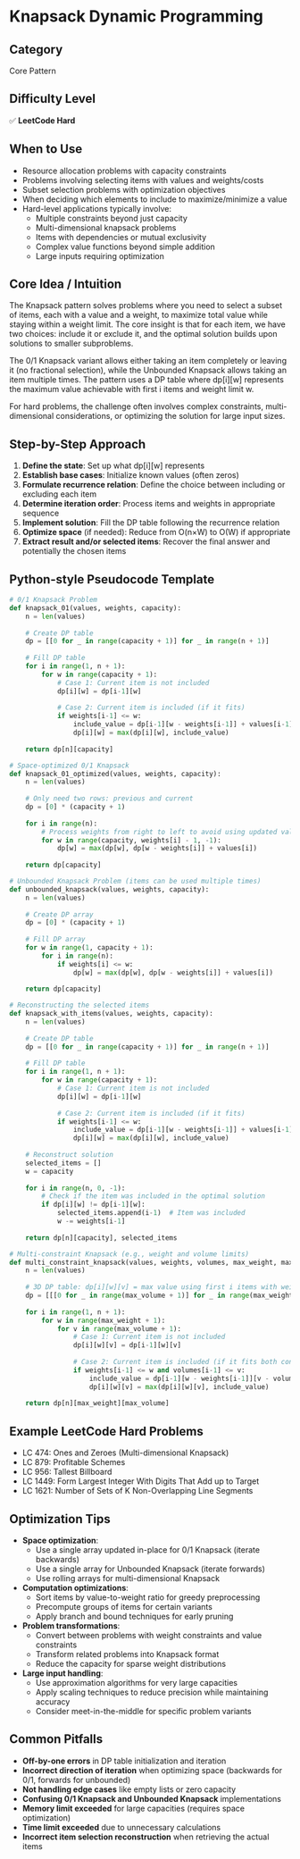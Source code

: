 # Knapsack Dynamic Programming

## Category
Core Pattern

## Difficulty Level
✅ **LeetCode Hard**

## When to Use
- Resource allocation problems with capacity constraints
- Problems involving selecting items with values and weights/costs
- Subset selection problems with optimization objectives
- When deciding which elements to include to maximize/minimize a value
- Hard-level applications typically involve:
  - Multiple constraints beyond just capacity
  - Multi-dimensional knapsack problems
  - Items with dependencies or mutual exclusivity
  - Complex value functions beyond simple addition
  - Large inputs requiring optimization

## Core Idea / Intuition
The Knapsack pattern solves problems where you need to select a subset of items, each with a value and a weight, to maximize total value while staying within a weight limit. The core insight is that for each item, we have two choices: include it or exclude it, and the optimal solution builds upon solutions to smaller subproblems.

The 0/1 Knapsack variant allows either taking an item completely or leaving it (no fractional selection), while the Unbounded Knapsack allows taking an item multiple times. The pattern uses a DP table where dp[i][w] represents the maximum value achievable with first i items and weight limit w.

For hard problems, the challenge often involves complex constraints, multi-dimensional considerations, or optimizing the solution for large input sizes.

## Step-by-Step Approach
1. **Define the state**: Set up what dp[i][w] represents
2. **Establish base cases**: Initialize known values (often zeros)
3. **Formulate recurrence relation**: Define the choice between including or excluding each item
4. **Determine iteration order**: Process items and weights in appropriate sequence
5. **Implement solution**: Fill the DP table following the recurrence relation
6. **Optimize space** (if needed): Reduce from O(n×W) to O(W) if appropriate
7. **Extract result and/or selected items**: Recover the final answer and potentially the chosen items

## Python-style Pseudocode Template
```python
# 0/1 Knapsack Problem
def knapsack_01(values, weights, capacity):
    n = len(values)
    
    # Create DP table
    dp = [[0 for _ in range(capacity + 1)] for _ in range(n + 1)]
    
    # Fill DP table
    for i in range(1, n + 1):
        for w in range(capacity + 1):
            # Case 1: Current item is not included
            dp[i][w] = dp[i-1][w]
            
            # Case 2: Current item is included (if it fits)
            if weights[i-1] <= w:
                include_value = dp[i-1][w - weights[i-1]] + values[i-1]
                dp[i][w] = max(dp[i][w], include_value)
    
    return dp[n][capacity]

# Space-optimized 0/1 Knapsack
def knapsack_01_optimized(values, weights, capacity):
    n = len(values)
    
    # Only need two rows: previous and current
    dp = [0] * (capacity + 1)
    
    for i in range(n):
        # Process weights from right to left to avoid using updated values
        for w in range(capacity, weights[i] - 1, -1):
            dp[w] = max(dp[w], dp[w - weights[i]] + values[i])
    
    return dp[capacity]

# Unbounded Knapsack Problem (items can be used multiple times)
def unbounded_knapsack(values, weights, capacity):
    n = len(values)
    
    # Create DP array
    dp = [0] * (capacity + 1)
    
    # Fill DP array
    for w in range(1, capacity + 1):
        for i in range(n):
            if weights[i] <= w:
                dp[w] = max(dp[w], dp[w - weights[i]] + values[i])
    
    return dp[capacity]

# Reconstructing the selected items
def knapsack_with_items(values, weights, capacity):
    n = len(values)
    
    # Create DP table
    dp = [[0 for _ in range(capacity + 1)] for _ in range(n + 1)]
    
    # Fill DP table
    for i in range(1, n + 1):
        for w in range(capacity + 1):
            # Case 1: Current item is not included
            dp[i][w] = dp[i-1][w]
            
            # Case 2: Current item is included (if it fits)
            if weights[i-1] <= w:
                include_value = dp[i-1][w - weights[i-1]] + values[i-1]
                dp[i][w] = max(dp[i][w], include_value)
    
    # Reconstruct solution
    selected_items = []
    w = capacity
    
    for i in range(n, 0, -1):
        # Check if the item was included in the optimal solution
        if dp[i][w] != dp[i-1][w]:
            selected_items.append(i-1)  # Item was included
            w -= weights[i-1]
    
    return dp[n][capacity], selected_items

# Multi-constraint Knapsack (e.g., weight and volume limits)
def multi_constraint_knapsack(values, weights, volumes, max_weight, max_volume):
    n = len(values)
    
    # 3D DP table: dp[i][w][v] = max value using first i items with weight ≤ w and volume ≤ v
    dp = [[[0 for _ in range(max_volume + 1)] for _ in range(max_weight + 1)] for _ in range(n + 1)]
    
    for i in range(1, n + 1):
        for w in range(max_weight + 1):
            for v in range(max_volume + 1):
                # Case 1: Current item is not included
                dp[i][w][v] = dp[i-1][w][v]
                
                # Case 2: Current item is included (if it fits both constraints)
                if weights[i-1] <= w and volumes[i-1] <= v:
                    include_value = dp[i-1][w - weights[i-1]][v - volumes[i-1]] + values[i-1]
                    dp[i][w][v] = max(dp[i][w][v], include_value)
    
    return dp[n][max_weight][max_volume]
```

## Example LeetCode Hard Problems
- LC 474: Ones and Zeroes (Multi-dimensional Knapsack)
- LC 879: Profitable Schemes
- LC 956: Tallest Billboard
- LC 1449: Form Largest Integer With Digits That Add up to Target
- LC 1621: Number of Sets of K Non-Overlapping Line Segments

## Optimization Tips
- **Space optimization**:
  - Use a single array updated in-place for 0/1 Knapsack (iterate backwards)
  - Use a single array for Unbounded Knapsack (iterate forwards)
  - Use rolling arrays for multi-dimensional Knapsack
- **Computation optimizations**:
  - Sort items by value-to-weight ratio for greedy preprocessing
  - Precompute groups of items for certain variants
  - Apply branch and bound techniques for early pruning
- **Problem transformations**:
  - Convert between problems with weight constraints and value constraints
  - Transform related problems into Knapsack format
  - Reduce the capacity for sparse weight distributions
- **Large input handling**:
  - Use approximation algorithms for very large capacities
  - Apply scaling techniques to reduce precision while maintaining accuracy
  - Consider meet-in-the-middle for specific problem variants

## Common Pitfalls
- **Off-by-one errors** in DP table initialization and iteration
- **Incorrect direction of iteration** when optimizing space (backwards for 0/1, forwards for unbounded)
- **Not handling edge cases** like empty lists or zero capacity
- **Confusing 0/1 Knapsack and Unbounded Knapsack** implementations
- **Memory limit exceeded** for large capacities (requires space optimization)
- **Time limit exceeded** due to unnecessary calculations
- **Incorrect item selection reconstruction** when retrieving the actual items
